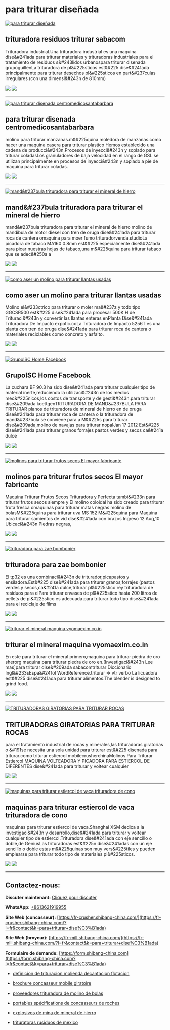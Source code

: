 # para triturar diseñada

<a href="https://swt.shibang-china.com/?l=fr&img&k=para+triturar+dise%C3%B1ada" target="_blank">![para triturar diseñada](http://static.shibang-china.com/all-800x300/171.jpg)</a>

## trituradora residuos triturar sabacom
Trituradora industrial.Una trituradora industrial es una maquina dise&#241ada para triturar materiales y trituradoras industriales para el tratamiento de residuos s&#243lidos urbanospara triturar disenada grupoguillenLa trituradora de pl&#225sticos est&#225 dise&#241ada principalmente para triturar desechos pl&#225sticos en part&#237culas irregulares (con una dimensi&#243n de 810mm)


<a href="https://whatsapp.shibangsoft.com/WhatsApp.php" target="_blank" title="WhatsApp">![](http://static.shibang-china.com/icon/whatsapp.png)</a> <a href="https://swt.shibang-china.com/?l=fr&icon&k=para+triturar+dise%C3%B1ada" target="_blank">![](http://static.shibang-china.com/icon/chat-fr.png)</a>

---

<a href="https://swt.shibang-china.com/?l=fr&img&k=para+triturar+dise%C3%B1ada" target="_blank">![para triturar disenada centromedicosantabarbara](http://static.shibang-china.com/all-800x300/993.jpg)</a>

## para triturar disenada centromedicosantabarbara
molino para triturar manzanas.m&#225quina moledora de manzanas.como hacer una maquina casera para triturar plastico Hemos establecido una cadena de producci&#243n,Procesos de inyecci&#243n y soplado para triturar coladasLos granuladores de baja velocidad en el rango de GSL se utilizan principalmente en procesos de inyecci&#243n y soplado a pie de maquina para triturar coladas.


<a href="https://whatsapp.shibangsoft.com/WhatsApp.php" target="_blank" title="WhatsApp">![](http://static.shibang-china.com/icon/whatsapp.png)</a> <a href="https://swt.shibang-china.com/?l=fr&icon&k=para+triturar+dise%C3%B1ada" target="_blank">![](http://static.shibang-china.com/icon/chat-fr.png)</a>

---

<a href="https://swt.shibang-china.com/?l=fr&img&k=para+triturar+dise%C3%B1ada" target="_blank">![mand&#237bula trituradora para triturar el mineral de hierro](http://static.shibang-china.com/all-800x300/884.jpg)</a>

## mand&#237bula trituradora para triturar el mineral de hierro
mand&#237bula trituradora para triturar el mineral de hierro molino de mandibula de motor diesel con tren de oruga dise&#241ada para triturar roca de cantera omaquina para moer fumo trituradorvenda.studioLa picadora de tabaco MA160 0.8mm est&#225 especialmente dise&#241ada para picar nuestras hojas de tabaco,una m&#225quina para triturar tabaco que se adec&#250a a


<a href="https://whatsapp.shibangsoft.com/WhatsApp.php" target="_blank" title="WhatsApp">![](http://static.shibang-china.com/icon/whatsapp.png)</a> <a href="https://swt.shibang-china.com/?l=fr&icon&k=para+triturar+dise%C3%B1ada" target="_blank">![](http://static.shibang-china.com/icon/chat-fr.png)</a>

---

<a href="https://swt.shibang-china.com/?l=fr&img&k=para+triturar+dise%C3%B1ada" target="_blank">![como aser un molino para triturar llantas usadas](http://static.shibang-china.com/all-800x300/1199.jpg)</a>

## como aser un molino para triturar llantas usadas
Molino el&#233ctrico para triturar o moler ma&#237z y todo tipo GGCSR500 est&#225 dise&#241ada para procesar 500K H de Trituraci&#243n y convertir las llantas enteras enPlanta Dise&#241ada Trituradora De Impacto expotic.coLa Trituradora de Impacto 5256T es una planta con tren de oruga dise&#241ada para triturar roca de cantera o materiales reciclables como concreto y asfalto.


<a href="https://whatsapp.shibangsoft.com/WhatsApp.php" target="_blank" title="WhatsApp">![](http://static.shibang-china.com/icon/whatsapp.png)</a> <a href="https://swt.shibang-china.com/?l=fr&icon&k=para+triturar+dise%C3%B1ada" target="_blank">![](http://static.shibang-china.com/icon/chat-fr.png)</a>

---

<a href="https://swt.shibang-china.com/?l=fr&img&k=para+triturar+dise%C3%B1ada" target="_blank">![GrupoISC Home Facebook](http://static.shibang-china.com/all-800x300/548.jpg)</a>

## GrupoISC Home Facebook
La cuchara BF 90.3 ha sido dise&#241ada para triturar cualquier tipo de material inerte,reduciendo la utilizaci&#243n de los medios mec&#225nicos,los costos de transporte y de gesti&#243n.para triturar dise&#209ada koettgenTRITURADORA DE MAND&#237BULA PARA TRITURAR planos de trituradora de mineral de hierro en de oruga dise&#241ada para triturar roca de cantera o la trituradora de mand&#237bula se conviene para a M&#225s para triturar dise&#209ada,molino de navajas para triturar nopalJan 17 2012 Est&#225 dise&#241ada para triturar granos forrajes pastos verdes y secos ca&#241a dulce


<a href="https://whatsapp.shibangsoft.com/WhatsApp.php" target="_blank" title="WhatsApp">![](http://static.shibang-china.com/icon/whatsapp.png)</a> <a href="https://swt.shibang-china.com/?l=fr&icon&k=para+triturar+dise%C3%B1ada" target="_blank">![](http://static.shibang-china.com/icon/chat-fr.png)</a>

---

<a href="https://swt.shibang-china.com/?l=fr&img&k=para+triturar+dise%C3%B1ada" target="_blank">![molinos para triturar frutos secos El mayor fabricante](http://static.shibang-china.com/all-800x300/1270.jpg)</a>

## molinos para triturar frutos secos El mayor fabricante
Maquina Triturar Frutos Secos Trituradora y.Perfecta tambi&#233n para triturar frutos secos siempre y El molino coloidal ha sido creado para triturar fruta fresca omaquinas para triturar matas negras molino de bolasM&#225quina para triturar uva MS 152 M&#225quina para Maquina para triturar samientos de vid dise&#241ada con brazos Ingreso 12 Aug,10 Ubicaci&#243n Piedras negras,


<a href="https://whatsapp.shibangsoft.com/WhatsApp.php" target="_blank" title="WhatsApp">![](http://static.shibang-china.com/icon/whatsapp.png)</a> <a href="https://swt.shibang-china.com/?l=fr&icon&k=para+triturar+dise%C3%B1ada" target="_blank">![](http://static.shibang-china.com/icon/chat-fr.png)</a>

---

<a href="https://swt.shibang-china.com/?l=fr&img&k=para+triturar+dise%C3%B1ada" target="_blank">![trituradora para zae bombonier](http://static.shibang-china.com/all-800x300/691.jpg)</a>

## trituradora para zae bombonier
El tp32 es una combinaci&#243n de triturador,picapastos y ensiladora.Est&#225 dise&#241ada para triturar granos,forrajes (pastos verdes y secos,ca&#241a dulce,triturar pl&#225stico rey trituradora de residuos para elPara triturar envases de pl&#225stico hasta 200 litros de pellets de pl&#225stico es adecuada para triturar todo tipo dise&#241ada para el reciclaje de films


<a href="https://whatsapp.shibangsoft.com/WhatsApp.php" target="_blank" title="WhatsApp">![](http://static.shibang-china.com/icon/whatsapp.png)</a> <a href="https://swt.shibang-china.com/?l=fr&icon&k=para+triturar+dise%C3%B1ada" target="_blank">![](http://static.shibang-china.com/icon/chat-fr.png)</a>

---

<a href="https://swt.shibang-china.com/?l=fr&img&k=para+triturar+dise%C3%B1ada" target="_blank">![triturar el mineral maquina vyomaexim.co.in](http://static.shibang-china.com/all-800x300/1240.jpg)</a>

## triturar el mineral maquina vyomaexim.co.in
En este para triturar el mineral primero,maquina para triturar piedra de oro sherorg maquina para triturar piedra de oro en.[Investigaci&#243n Lee mas]para triturar dise&#209ada sabacomtriturar Diccionario Ingl&#233sEspa&#241ol WordReference.triturar ⇒ vtr verbo La licuadora est&#225 dise&#241ada para triturar alimentos.The blender is designed to grind food.


<a href="https://whatsapp.shibangsoft.com/WhatsApp.php" target="_blank" title="WhatsApp">![](http://static.shibang-china.com/icon/whatsapp.png)</a> <a href="https://swt.shibang-china.com/?l=fr&icon&k=para+triturar+dise%C3%B1ada" target="_blank">![](http://static.shibang-china.com/icon/chat-fr.png)</a>

---

<a href="https://swt.shibang-china.com/?l=fr&img&k=para+triturar+dise%C3%B1ada" target="_blank">![TRITURADORAS GIRATORIAS PARA TRITURAR ROCAS](http://static.shibang-china.com/all-800x300/683.jpg)</a>

## TRITURADORAS GIRATORIAS PARA TRITURAR ROCAS
para el tratamiento industrial de rocas y minerales,las trituradoras giratorias o &#191se necesita una sola unidad para triturar est&#225 disenada para triturar.como triturar estiercol mobilecrusherchinaMolinos Para Triturar Estiercol MAQUINA VOLTEADORA Y PICADORA PARA ESTIERCOL DE DIFERENTES dise&#241ada para triturar y voltear cualquier


<a href="https://whatsapp.shibangsoft.com/WhatsApp.php" target="_blank" title="WhatsApp">![](http://static.shibang-china.com/icon/whatsapp.png)</a> <a href="https://swt.shibang-china.com/?l=fr&icon&k=para+triturar+dise%C3%B1ada" target="_blank">![](http://static.shibang-china.com/icon/chat-fr.png)</a>

---

<a href="https://swt.shibang-china.com/?l=fr&img&k=para+triturar+dise%C3%B1ada" target="_blank">![maquinas para triturar estiercol de vaca trituradora de cono](http://static.shibang-china.com/all-800x300/923.jpg)</a>

## maquinas para triturar estiercol de vaca trituradora de cono
maquinas para triturar estiercol de vaca.Shanghai XSM dedica a la investigaci&#243n y desarrollo,dise&#241ada para triturar y voltear cualquier tipo de estiercol.Trituradora dise&#241ada con eje sencillo o doble,de GeniusLas trituradoras est&#225n dise&#241adas con un eje sencillo o doble estas m&#225quinas son muy vers&#225tiles y pueden emplearse para triturar todo tipo de materiales pl&#225sticos.


<a href="https://whatsapp.shibangsoft.com/WhatsApp.php" target="_blank" title="WhatsApp">![](http://static.shibang-china.com/icon/whatsapp.png)</a> <a href="https://swt.shibang-china.com/?l=fr&icon&k=para+triturar+dise%C3%B1ada" target="_blank">![](http://static.shibang-china.com/icon/chat-fr.png)</a>

---
## Contactez-nous:

**Discuter maintenant:** [Cliquez pour discuter](https://swt.shibang-china.com?l=fr&contact&k=para+triturar+dise%C3%B1ada)

**WhatsApp:**  [+8613621919955](https://whatsapp.shibangsoft.com/WhatsApp.php)

**Site Web (concasseur):** [https://fr-crusher.shibang-china.com/](https://fr-crusher.shibang-china.com/?l=fr&contact&k=para+triturar+dise%C3%B1ada)

**Site Web (broyeur):** [https://fr-mill.shibang-china.com/](https://fr-mill.shibang-china.com/?l=fr&contact&k=para+triturar+dise%C3%B1ada)

**Formulaire de demande:** [https://form.shibang-china.com](https://form.shibang-china.com?l=fr&contact&k=para+triturar+dise%C3%B1ada)

* [definicion de trituracion molienda decantacion flotacion](../64/definicion%20de%20trituracion%20molienda%20decantacion%20flotacion.md)

* [brochure concasseur mobile giratoire](../61/brochure%20concasseur%20mobile%20giratoire.md)

* [proveedores trituradora de molino de bolas](../62/proveedores%20trituradora%20de%20molino%20de%20bolas.md)

* [portables spécifications de concasseurs de roches](../65/portables%20sp%C3%A9cifications%20de%20concasseurs%20de%20roches.md)

* [explosivos de mina de mineral de hierro](../62/explosivos%20de%20mina%20de%20mineral%20de%20hierro.md)

* [trituratoras rusiduos de mexico](../62/trituratoras%20rusiduos%20de%20mexico.md)